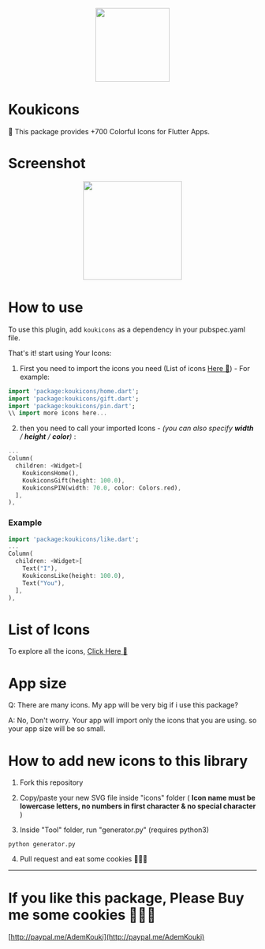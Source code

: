 <p align="center">
  <img width="150" src="https://i.imgur.com/9J994ci.png">
</p>

# Koukicons

🍪 This package provides +700 Colorful Icons for Flutter Apps.

# Screenshot

<p align="center">
  <img width="200" src="https://i.imgur.com/JGPJKq3.png">
</p>

# How to use

To use this plugin, add `koukicons` as a dependency in your pubspec.yaml file.

That's it! start using Your Icons:

1. First you need to import the icons you need (List of icons [Here 🍪](https://github.com/Ademking/koukicons_flutter/blob/master/ListIcons.md)) - For example:

```  dart
import 'package:koukicons/home.dart';
import 'package:koukicons/gift.dart';
import 'package:koukicons/pin.dart';
\\ import more icons here...
```

2. then you need to call your imported Icons - *(you can also specify **width** / **height** / **color**)* :

```  dart
...
Column(
  children: <Widget>[
    KoukiconsHome(),
    KoukiconsGift(height: 100.0),
    KoukiconsPIN(width: 70.0, color: Colors.red),
  ],
),
```

### Example

``` dart
import 'package:koukicons/like.dart';
...
Column(
  children: <Widget>[
    Text("I"),
    KoukiconsLike(height: 100.0),
    Text("You"),
  ],
),
```

# List of Icons

To explore all the icons, [Click Here 🍪](https://github.com/Ademking/koukicons_flutter/blob/master/ListIcons.md)

# App size

Q: There are many icons. My app will be very big if i use this package?

A: No, Don't worry. Your app will import only the icons that you are using. so your app size will be so small.


# How to add new icons to this library

1. Fork this repository

2. Copy/paste your new SVG file inside "icons" folder ( __Icon name must be lowercase letters, no numbers in first character & no special character__ )

3. Inside "Tool" folder, run "generator.py" (requires python3)

```
python generator.py
```

4. Pull request and eat some cookies 🍪🍪🍪 

-----

# If you like this package, Please Buy me some cookies 🍪🍪🍪
[http://paypal.me/AdemKouki](http://paypal.me/AdemKouki)
